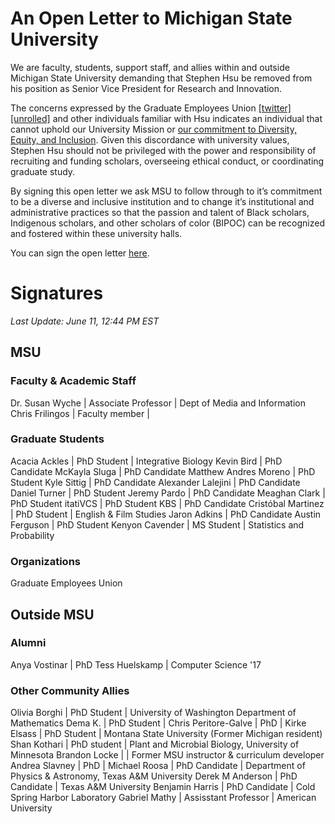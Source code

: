 # An Open Letter to Michigan State University

We are faculty, students, support staff, and allies within and outside Michigan State University demanding that Stephen Hsu be removed from his position as Senior Vice President for Research and Innovation. 

The concerns expressed by the Graduate Employees Union [[twitter]](https://twitter.com/GradEmpUnion/status/1270829003130261504) [[unrolled]](https://twitter.com/GradEmpUnion/status/1270829003130261504) and other individuals familiar with Hsu indicates an individual that cannot uphold our University Mission or [our commitment to Diversity, Equity, and Inclusion](https://trustees.msu.edu/about/statement-diversity-inclusion.html). Given this discordance with university values, Stephen Hsu should not be privileged with the power and responsibility of recruiting and funding scholars, overseeing ethical conduct, or coordinating graduate study.

By signing this open letter we ask MSU to follow through to it’s commitment to be a diverse and inclusive institution and to change it’s institutional and administrative practices so that the passion and talent of Black scholars, Indigenous scholars, and other scholars of color (BIPOC) can be recognized and fostered within these university halls. 

You can sign the open letter [here](https://docs.google.com/forms/d/e/1FAIpQLSdULLrcotmYTaXJ8JWOW-OFqqL_bPvANIf8XFe7-JF2o2eBfA/viewform).

# Signatures

_Last Update: June 11, 12:44 PM EST_

## MSU

### Faculty & Academic Staff

Dr. Susan Wyche | Associate Professor | Dept of Media and Information
Chris Frilingos | Faculty member |

### Graduate Students

Acacia Ackles | PhD Student | Integrative Biology
Kevin Bird | PhD Candidate
McKayla Sluga | PhD Candidate
Matthew Andres Moreno | PhD Student
Kyle Sittig | PhD Candidate
Alexander Lalejini | PhD Candidate
Daniel Turner | PhD Student
Jeremy Pardo | PhD Candidate
Meaghan Clark | PhD Student
itatiVCS | PhD Student
KBS | PhD Candidate
Cristóbal Martinez | PhD Student | English & Film Studies
Jaron Adkins | PhD Candidate
Austin Ferguson | PhD Student
Kenyon Cavender | MS Student | Statistics and Probability

### Organizations

Graduate Employees Union

## Outside MSU

### Alumni

Anya Vostinar | PhD 
Tess Huelskamp | Computer Science '17

### Other Community Allies

Olivia Borghi | PhD Student | University of Washington Department of Mathematics
Dema K. | PhD Student |
Chris Peritore-Galve | PhD |
Kirke Elsass | PhD Student | Montana State University (Former Michigan resident)
Shan Kothari | PhD student | Plant and Microbial Biology, University of Minnesota
Brandon Locke | | Former MSU instructor & curriculum developer
Andrea Slavney | PhD |
Michael Roosa | PhD Candidate | Department of Physics & Astronomy, Texas A&M University
Derek M Anderson | PhD Candidate | Texas A&M University
Benjamin Harris | PhD Candidate | Cold Spring Harbor Laboratory
Gabriel Mathy | Assisstant Professor | American University
